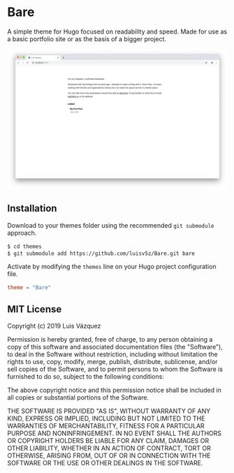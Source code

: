 # Bare

A simple theme for Hugo focused on readability and speed. Made for use as a basic portfolio site or as the basis of a bigger project.

![Bare preview.](https://github.com/luisv5z/Bare/raw/master/preview.png?raw=true)

## Installation

Download to your themes folder using the recommended `git submodule` approach.

```console
$ cd themes
$ git submodule add https://github.com/luisv5z/Bare.git bare
```

Activate by modifying the `themes` line on your Hugo project configuration file.

```toml
theme = "Bare"
```

## MIT License

Copyright (c) 2019 Luis Vázquez

Permission is hereby granted, free of charge, to any person obtaining a copy
of this software and associated documentation files (the "Software"), to deal
in the Software without restriction, including without limitation the rights
to use, copy, modify, merge, publish, distribute, sublicense, and/or sell
copies of the Software, and to permit persons to whom the Software is
furnished to do so, subject to the following conditions:

The above copyright notice and this permission notice shall be included in all
copies or substantial portions of the Software.

THE SOFTWARE IS PROVIDED "AS IS", WITHOUT WARRANTY OF ANY KIND, EXPRESS OR
IMPLIED, INCLUDING BUT NOT LIMITED TO THE WARRANTIES OF MERCHANTABILITY,
FITNESS FOR A PARTICULAR PURPOSE AND NONINFRINGEMENT. IN NO EVENT SHALL THE
AUTHORS OR COPYRIGHT HOLDERS BE LIABLE FOR ANY CLAIM, DAMAGES OR OTHER
LIABILITY, WHETHER IN AN ACTION OF CONTRACT, TORT OR OTHERWISE, ARISING FROM,
OUT OF OR IN CONNECTION WITH THE SOFTWARE OR THE USE OR OTHER DEALINGS IN THE
SOFTWARE.